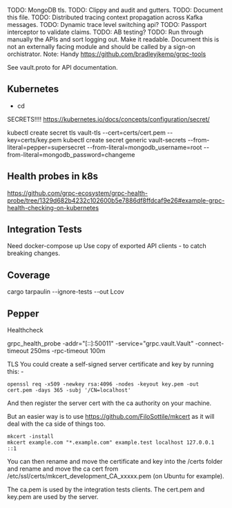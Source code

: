 TODO: MongoDB tls.
TODO: Clippy and audit and gutters.
TODO: Document this file.
TODO: Distributed tracing context propagation across Kafka messages.
TODO: Dynamic trace level switching api?
TODO: Passport interceptor to validate claims.
TODO: AB testing?
TODO: Run through manually the APIs and sort logging out. Make it readable.
Document this is not an externally facing module and should be called by a sign-on orchistrator.
Note: Handy https://github.com/bradleyjkemp/grpc-tools


See vault.proto for API documentation.


Kubernetes
-----------

- cd <vault project root>

SECRETS!!!! https://kubernetes.io/docs/concepts/configuration/secret/

kubectl create secret tls vault-tls --cert=certs/cert.pem --key=certs/key.pem
kubectl create secret generic vault-secrets --from-literal=pepper=supersecret --from-literal=mongodb_username=root --from-literal=mongodb_password=changeme

Health probes in k8s
--------------------
https://github.com/grpc-ecosystem/grpc-health-probe/tree/1329d682b4232c102600b5e7886df8ffdcaf9e26#example-grpc-health-checking-on-kubernetes


Integration Tests
-----------------

Need docker-compose up
Use copy of exported API clients - to catch breaking changes.

Coverage
--------

cargo tarpaulin --ignore-tests --out Lcov

Pepper
------

Healthcheck

grpc_health_probe -addr="[::]:50011" -service="grpc.vault.Vault" -connect-timeout 250ms -rpc-timeout 100m


TLS
You could create a self-signed server certificate and key by running this: -

```
openssl req -x509 -newkey rsa:4096 -nodes -keyout key.pem -out cert.pem -days 365 -subj '/CN=localhost'
```

And then register the server cert with the ca authority on your machine.


But an easier way is to use https://github.com/FiloSottile/mkcert as it will deal with the ca side of things too.

```
mkcert -install
mkcert example.com "*.example.com" example.test localhost 127.0.0.1 ::1
```

You can then rename and move the certificate and key into the /certs folder and rename and move the ca cert from /etc/ssl/certs/mkcert_development_CA_xxxxx.pem (on Ubuntu for example).

The ca.pem is used by the integration tests clients.
The cert.pem and key.pem are used by the server.
